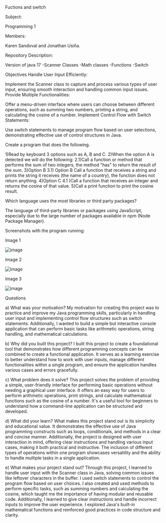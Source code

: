 Fuctions and switch 

Subject: 

Programming 1

Members:

Karen Sandoval and Jonathan Usiña.

Repository Description: 

Version of java 17 -Scanner Classes -Math classes -Functions -Switch

Objectives
Handle User Input Efficiently:

Implement the Scanner class to capture and process various types of user input, ensuring smooth interaction and handling common input issues.
Provide Multiple Functionalities:

Offer a menu-driven interface where users can choose between different operations, such as summing two numbers, printing a string, and calculating the cosine of a number.
Implement Control Flow with Switch Statements:

Use switch statements to manage program flow based on user selections, demonstrating effective use of control structures in Java.

Create a program that does the following.

1)Read by keyboard 3 options such as A, B and C.
2)When the option A is detected we will do the following:
 2.1)Call a function or method that performs the sum of two integers,
 the method "has" to return the result of the sum.
3)Option B
 3.1) Option B Call a function that receives a string and prints the string it receives (the name of a country), the function does not return anything.
4)Option C 
 4.1 )Call a function that receives an integer and returns the cosine of that value.
5)Call a print function to print the cosine result.

Which language uses the most libraries or third party packages?

The language of third-party libraries or packages using JavaScript, especially due to the large number of packages available in npm (Node Package Manager). 

Screenshots with the program running:

Image 1

![image](https://github.com/KarenSandova/Proyect_functions_swich/assets/170044920/1e63c737-7097-4887-bcc2-0a9c30ebf152)

Image 2 

![image](https://github.com/KarenSandova/Proyect_functions_swich/assets/170044920/083be80b-7676-4af2-a870-63edc3ba9f34)

Image 3

![image](https://github.com/KarenSandova/Proyect_functions_swich/assets/170044920/50e3192f-54ec-40dd-849c-0fd3f9979420)

Questions

a) What was your motivation?
My motivation for creating this project was to practice and improve my Java programming skills, particularly in handling user input and implementing control flow structures such as switch statements. Additionally, I wanted to build a simple but interactive console application that can perform basic tasks like arithmetic operations, string handling, and mathematical calculations.

b) Why did you built this project?
I built this project to create a foundational tool that demonstrates how different programming concepts can be combined to create a functional application. It serves as a learning exercise to better understand how to work with user inputs, manage different functionalities within a single program, and ensure the application handles various cases and errors gracefully.

c) What problem does it solve?
This project solves the problem of providing a simple, user-friendly interface for performing basic operations without needing a graphical user interface. It offers an easy way for users to perform arithmetic operations, print strings, and calculate mathematical functions such as the cosine of a number. It's a useful tool for beginners to understand how a command-line application can be structured and developed.

d) What did your learn?
What makes this project stand out is its simplicity and educational value. It demonstrates the effective use of Java programming constructs such as loops, conditionals, and methods in a clear and concise manner. Additionally, the project is designed with user interaction in mind, offering clear instructions and handling various input cases, making it both practical and instructive. The inclusion of different types of operations within one program showcases versatility and the ability to handle multiple tasks in a single application.

e) What makes your project stand out?
Through this project, I learned to handle user input with the Scanner class in Java, solving common issues like leftover characters in the buffer. I used switch statements to control the program flow based on user choices. I also created and used methods to perform specific tasks, such as summing numbers and calculating the cosine, which taught me the importance of having modular and reusable code. Additionally, I learned to give clear instructions and handle incorrect inputs to improve the user experience. I explored Java's built-in mathematical functions and reinforced good practices in code structure and clarity.

